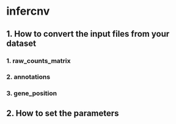 # infercnv
## 1. How to convert the input files from your dataset
### 1. raw_counts_matrix
### 2. annotations
### 3. gene_position

## 2. How to set the parameters
